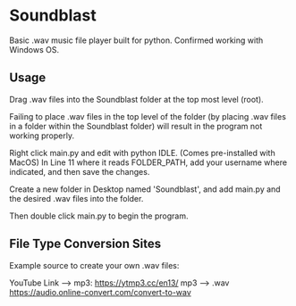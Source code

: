 # Soundblast
Basic .wav music file player built for python. Confirmed working with Windows OS.

## Usage

Drag .wav files into the Soundblast folder at the top most level (root).

Failing to place .wav files in the top level of the folder (by placing .wav 
files in a folder within the Soundblast folder) will result in the program 
not working properly.

Right click main.py and edit with python IDLE. (Comes pre-installed with MacOS)
In Line 11 where it reads FOLDER_PATH, add your username where indicated, and then save the changes.

Create a new folder in Desktop named 'Soundblast', and add main.py and the desired
.wav files into the folder.

Then double click main.py to begin the program.

## File Type Conversion Sites

Example source to create your own .wav files:

YouTube Link --> mp3: https://ytmp3.cc/en13/
mp3 --> .wav https://audio.online-convert.com/convert-to-wav
